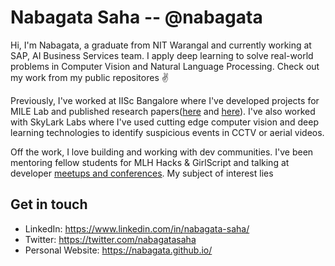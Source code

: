 # Nabagata Saha -- @nabagata

Hi, I'm Nabagata, a graduate from NIT Warangal and currently working at SAP, AI Business Services team. I apply deep learning to solve real-world problems in Computer Vision and Natural Language Processing. Check out my work from my public repositores ✌️

Previously, I've worked at IISc Bangalore where I've developed projects for MILE Lab and published research papers([here](https://arxiv.org/abs/1809.00961) and [here](https://arxiv.org/abs/1902.05411)). I've also worked with SkyLark Labs where I've used cutting edge computer vision and deep learning technologies to identify suspicious events in CCTV or aerial videos.

Off the work, I love building and working with dev communities. I've been mentoring fellow students for MLH Hacks & GirlScript and talking at developer [meetups and conferences](https://sites.google.com/udacity.com/bertelsmann-challenge/community/student-conference?authuser=0#h.p_ETRLRhvMrXLi). My subject of interest lies 

## Get in touch

* LinkedIn: https://www.linkedin.com/in/nabagata-saha/
* Twitter: https://twitter.com/nabagatasaha
* Personal Website: https://nabagata.github.io/

